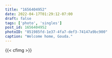```yaml
---
title: "1656404952"
date: 2022-04-17T01:29:12-07:00
draft: false
tags: ['photo', 'singles']
post_id: 1656404952
photoID: "851985fd-1e37-4fa7-def3-74147a9bc900"
caption: "Welcome home, Gouda."
---
```


{{< cfimg >}}